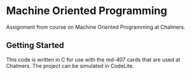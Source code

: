 # Machine Oriented Programming

Assignment from course on Machine Oriented Programming at Chalmers. 

## Getting Started

This code is written in C for use with the md-407 cards that are used at Chalmers. The project can be simulated in CodeLite.
